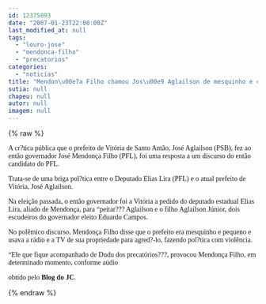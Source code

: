 ```yaml
---
id: 12375893
date: "2007-01-23T22:00:00Z"
last_modified_at: null
tags:
  - "louro-jose"
  - "mendonca-filho"
  - "precatorios"
categories:
  - "noticias"
title: "Mendon\u00e7a Filho chamou Jos\u00e9 Aglailson de mesquinho e companheiro de Dudu dos precat\u00f3rios"
sutia: null
chapeu: null
autor: null
imagem: null
---
```

{% raw %}
<p><P><FONT face=Verdana>A cr?tica pública que o prefeito de Vitória de Santo Antão, José Aglailson (PSB), fez ao então governador José Mendonça Filho (PFL), foi uma resposta a um discurso do então candidato do PFL.</FONT></P></p>
<p><P><FONT face=Verdana>Trata-se de uma briga pol?tica entre o Deputado Elias Lira (PFL) e o atual prefeito de Vitória, José Aglailson. </FONT></P></p>
<p><P><FONT face=Verdana>Na eleição passada, o então governador foi a Vitória a pedido do deputado estadual Elias Lira, aliado de Mendonça, para “peitar??? Aglailson e o filho Aglailson Júnior, dois escudeiros do governador eleito Eduardo Campos.</FONT></P></p>
<p><P><FONT face=Verdana>No polêmico discurso, Mendonça Filho disse que o prefeito era mesquinho e pequeno e usava a rádio e a TV de sua propriedade para agred?-lo, fazendo pol?tica com violência.</FONT></P></p>
<p><P><FONT face=Verdana>“Ele que fique acompanhado de Dudu dos precatórios???, provocou Mendonça Filho, em determinado momento, conforme aúdio</p>
<p> obtido pelo <STRONG>Blog do JC</STRONG>.</FONT></P> </p>
{% endraw %}